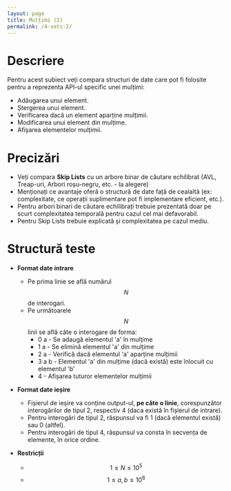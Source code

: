 ```yaml
---
layout: page
title: Mulțimi (2)
permalink: /4-sets-2/
---
```


# Descriere

Pentru acest subiect veți compara structuri de date care pot fi folosite pentru a reprezenta API-ul
specific unei mulțimi:

- Adâugarea unui element.
- Ștergerea unui element.
- Verificarea dacă un element aparține mulțimii.
- Modificarea unui element din mulțime.
- Afișarea elementelor mulțimii.

# Precizări

- Veți compara **Skip Lists** cu un arbore binar de căutare echilibrat (AVL, Treap-uri, Arbori roșu-negru, etc. - la alegere)
- Menționați ce avantaje oferă o structură de date față de cealaltă (ex: complexitate, ce operații suplimentare pot fi implementare eficient, etc.).
- Pentru arbori binari de căutare echilibrați trebuie prezentată doar pe scurt complexitatea temporală pentru cazul cel mai defavorabil.
- Pentru Skip Lists trebuie explicată și complexitatea pe cazul mediu.

# Structură teste

- **Format date intrare**
    - Pe prima linie se află numărul $$N$$ de interogari.
    - Pe următoarele $$N$$ linii se află câte o interogare de forma:
        - 0 a - Se adaugă elementul 'a' în mulțime
        - 1 a - Se elimină elementul 'a' din mulțime
        - 2 a - Verifică dacă elementul 'a' aparține mulțimii
        - 3 a b - Elementul 'a' din mulțime (dacă există) este înlocuit cu elementul 'b'
        - 4 - Afișarea tuturor elementelor mulțimii

- **Format date ieșire**
    - Fișierul de ieșire va conține output-ul, **pe câte o linie**, corespunzător interogărilor de tipul 2, respectiv 4 (daca există în fișierul de intrare).
    - Pentru interogări de tipul 2, răspunsul va fi 1 (dacă elementul există) sau 0 (altfel).
    - Pentru interogări de tipul 4, răspunsul va consta în secvența de elemente, în orice ordine.

- **Restricții**
    - $$ 1 \leq N \leq 10^5$$
    - $$ 1 \leq a, b \leq 10^6$$ 
